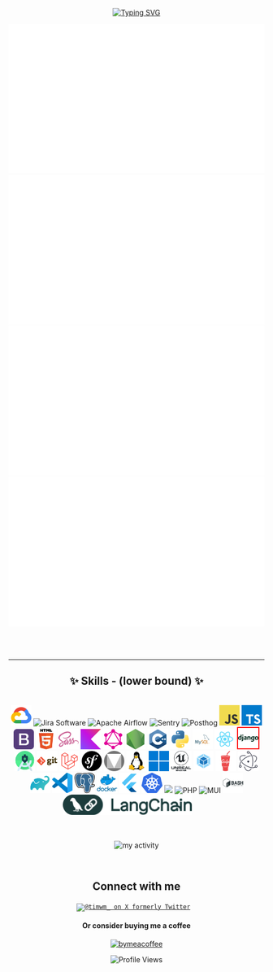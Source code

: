 <div align="center">

<!-- ## Hi there 👋 -->
[![Typing SVG](https://readme-typing-svg.demolab.com?font=Fira+Code&weight=500&size=24&pause=1000&vCenter=true&width=460&lines=Hi+there+%F0%9F%91%8B;Have+an+Idea%3F+Lets+connect+%F0%9F%94%97;I+also+%E2%9D%A4%EF%B8%8F+Open+Sourcing%2C+do+you%3F)](https://git.io/typing-svg)

<!--
https://github.community/t/support-theme-context-for-images-in-light-vs-dark-mode/147981/84
-->

<a href="https://github.com/timwm/github-stats#gh-dark-mode-only">
<img src="https://github.com/timwm/github-stats/blob/master/generated/overview.svg#gh-dark-mode-only" />
<img src="https://github.com/timwm/github-stats/blob/master/generated/languages.svg#gh-dark-mode-only" />
</a>
<a href="https://github.com/timwm/github-stats#gh-light-mode-only">
<img src="https://github.com/timwm/github-stats/blob/master/generated/overview.svg#gh-dark-mode-only#gh-light-mode-only" />
<img src="https://github.com/timwm/github-stats/blob/master/generated/languages.svg#gh-dark-mode-only#gh-light-mode-only" />
</a>

<!-- [![GitHub Streak](https://streak-stats.demolab.com?user=timwm&theme=tokyonight)](https://git.io/streak-stats) -->
<!-- ![](https://github-contributor-stats.vercel.app/api?username=kazlaw&limit=5&theme=dark&combine_all_yearly_contributions=true) -->
<br /><br />

---

<!-- ![GitHub Stats](https://gh-readme-profile.vercel.app/api?username=timwm&theme=transparent) -->
<!-- [![GitHub Streak](https://streak-stats.demolab.com?user=timwm&theme=cyber-streakglow)](https://git.io/streak-stats) -->
<!--img src="https://media.giphy.com/media/ckJF143W1gBS8Hk833/giphy.gif" width="32"/-->

## ✨ Skills - (lower bound) ✨

<br />
<div >
<img height="40" src="https://github.com/github/explore/blob/main/topics/google-cloud/google-cloud.png?raw=true" alt="Google Cloud Platform">
<img height="40" src="https://avatars.githubusercontent.com/ml/2248?s=400&v=4" alt="Jira Software">
<img height="40" src="https://repository-images.githubusercontent.com/33884891/3e449402-c463-46f9-aa6c-26942a9e2bdc" alt="Apache Airflow">
<img height="40" src="https://avatars.githubusercontent.com/ml/67?s=400&v=4" alt="Sentry">
<img height="40" src="https://github.com/PostHog.png?size=40" alt="Posthog">
<img height="40" src="https://raw.githubusercontent.com/github/explore/80688e429a7d4ef2fca1e82350fe8e3517d3494d/topics/javascript/javascript.png" alt="Javascript">
<img height="40" src="https://raw.githubusercontent.com/github/explore/80688e429a7d4ef2fca1e82350fe8e3517d3494d/topics/typescript/typescript.png" alt="Typescript">
<img height="40" src="https://raw.githubusercontent.com/github/explore/80688e429a7d4ef2fca1e82350fe8e3517d3494d/topics/bootstrap/bootstrap.png" alt="Bootstrap">
<img height="40" src="https://raw.githubusercontent.com/github/explore/80688e429a7d4ef2fca1e82350fe8e3517d3494d/topics/html/html.png" alt="HTML">
<img height="40" src="https://raw.githubusercontent.com/github/explore/80688e429a7d4ef2fca1e82350fe8e3517d3494d/topics/sass/sass.png" alt="Sass">
<img height="40" src="https://raw.githubusercontent.com/github/explore/4479d2a2c854198cb00160f8593519c14dc3b905/topics/kotlin/kotlin.png" alt="Kotlin">
<img height="40" src="https://raw.githubusercontent.com/github/explore/5c058a388828bb5fde0bcafd4bc867b5bb3f26f3/topics/graphql/graphql.png" alt="Graphql">
<img height="40" src="https://raw.githubusercontent.com/github/explore/80688e429a7d4ef2fca1e82350fe8e3517d3494d/topics/nodejs/nodejs.png" alt="NodeJS">
<img height="40" src="https://raw.githubusercontent.com/github/explore/180320cffc25f4ed1bbdfd33d4db3a66eeeeb358/topics/cpp/cpp.png" alt="C++">
<img height="40" src="https://raw.githubusercontent.com/github/explore/80688e429a7d4ef2fca1e82350fe8e3517d3494d/topics/python/python.png" alt="Python">
<img height="40" src="https://raw.githubusercontent.com/github/explore/80688e429a7d4ef2fca1e82350fe8e3517d3494d/topics/mysql/mysql.png" alt="Mysql">
<img height="40" src="https://raw.githubusercontent.com/github/explore/80688e429a7d4ef2fca1e82350fe8e3517d3494d/topics/react-native/react-native.png" alt="React / React Native">
<img style="border: 2px solid red;" height="40" src="https://raw.githubusercontent.com/github/explore/7456fdff59816d37ef383a6c8f32a26ff7332db2/topics/django/django.png" alt="Django">
<img height="40" src="https://raw.githubusercontent.com/github/explore/44926f43f6a0d183b5965bebd1e77069ab00c26a/topics/android-studio/android-studio.png" alt="Android Studio">
<img height="40" src="https://raw.githubusercontent.com/github/explore/80688e429a7d4ef2fca1e82350fe8e3517d3494d/topics/git/git.png" alt="Git">
<img height="40" src="https://raw.githubusercontent.com/github/explore/56a826d05cf762b2b50ecbe7d492a839b04f3fbf/topics/laravel/laravel.png" alt="Laravel">
<img height="40" src="https://raw.githubusercontent.com/github/explore/d0c5a5e31e1776ad62379ef5f6b703bcf107d3a3/topics/symfony/symfony.png" alt="Symfony">
<img height="40" src="https://raw.githubusercontent.com/github/explore/80688e429a7d4ef2fca1e82350fe8e3517d3494d/topics/material-design/material-design.png" alt="Material Design">
<img height="40" src="https://raw.githubusercontent.com/github/explore/80688e429a7d4ef2fca1e82350fe8e3517d3494d/topics/linux/linux.png" alt="Linux">
<img height="40" src="https://raw.githubusercontent.com/github/explore/379d49236d826364be968345e0a085d044108cff/topics/windows/windows.png" alt="Windows">
<img height="40" src="https://raw.githubusercontent.com/github/explore/80688e429a7d4ef2fca1e82350fe8e3517d3494d/topics/unreal-engine/unreal-engine.png" alt="Unreal Engine">
<img height="40" src="https://raw.githubusercontent.com/github/explore/80688e429a7d4ef2fca1e82350fe8e3517d3494d/topics/webpack/webpack.png" alt="Webpack">
<img height="40" src="https://raw.githubusercontent.com/github/explore/80688e429a7d4ef2fca1e82350fe8e3517d3494d/topics/gulp/gulp.png" alt="Gulp">
<img height="40" src="https://raw.githubusercontent.com/github/explore/80688e429a7d4ef2fca1e82350fe8e3517d3494d/topics/electron/electron.png" alt="Electron">
<img height="40" src="https://raw.githubusercontent.com/github/explore/59009b1589a883459c0ae19044e3e7e3ec0c4e0a/topics/gradle/gradle.png" alt="Gradle">
<img height="40" src="https://raw.githubusercontent.com/github/explore/bbd48b997e8d0bef63f676eca4da5e1f76487b56/topics/visual-studio-code/visual-studio-code.png" alt="Visual Studio Code">
<img height="40" src="https://github.com/github/explore/blob/main/topics/postgresql/postgresql.png?raw=true" alt="Postgress">
<img height="40" src="https://github.com/github/explore/blob/main/topics/docker/docker.png?raw=true" alt="Docker">
<img height="40" src="https://github.com/github/explore/blob/main/topics/flutter/flutter.png?raw=true" alt="Flutter">
<img height="40" src="https://github.com/kubernetes/kubernetes/raw/master/logo/logo.png" alt="Kubernetes">
<img height="40" src="https://raw.githubusercontent.com/apache/kafka/trunk/docs/images/kafka-logo-readme-light.svg" "Apache Kafka">
<img height="40" src="https://avatars.githubusercontent.com/u/25158?s=200&v=4" alt="PHP">
<img height="40" src="https://github.com/mui.png?size=40" alt="MUI">
<img height="40" src="https://github.com/github/explore/blob/main/topics/bash/bash.png?raw=true&size=40" alt="BASH">
<img height="40" src="https://raw.githubusercontent.com/langchain-ai/langchain/master/docs/static/img/logo-dark.svg" alt="LangChain">
<img height="40" src="" alt="">
<img height="40" src="" alt="">
<img height="40" src="" alt="">
<img height="40" src="" alt="">
<img height="40" src="" alt="">
<img height="40" src="" alt="">
<img height="40" src="" alt="">
<img height="40" src="" alt="">
<img height="40" src="" alt="">
<div />

<br /><br />
<img src="https://github-readme-stats.vercel.app/api?username=timwm&show_icons=true&line_height=32&theme=radical&show=reviews,discussions_started,discussions_answered,prs_merged,prs_merged_percentage&bg_color=80,0f0c29,302b63,24243e&border_radius=10&custom_title=My%20Github%20Stats&hide_border=true" alt="my activity">
<!-- img src="https://github-readme-stats.vercel.app/api/top-langs/?username=timwm&theme=radical&bg_color=30,C33764,1D2671&text_bold=true&title_color=92EFFD&hide_border=true" alt="most used languages" -->

<br />

## Connect with me
<code><a href="https://x.com/timw_mesulam" alt="twitter"><img height="20" src="https://img.shields.io/badge/-X/Twitter-000?logo=x&logoColor=white" alt="@timwm_ on X formerly Twitter"></a></code>
&nbsp;
<code><a href="https://linkedin.com/in/timwm" alt="timwm on LinkedIn"><img height="20" src="https://img.shields.io/badge/LinkedIn-0077B5?style=for-the-badge&logo=linkedin&logoColor=white" alt=""></a></code>

#### Or consider buying me a coffee
<a align="center" href="https://buymeacoffee.com/timwm" alt="buymeacoffee"><img height="140" src="https://img.shields.io/badge/buy_me_a_coffee-FFDD00?style=for-the-badge&logo=buy-me-a-coffee&logoColor=black" alt="bymeacoffee"></a>

<!-- ![Followers](https://img.shields.io/github/followers/timwm) -->

![Profile Views](https://komarev.com/ghpvc/?username=timwm)

</br></br>
<!--div id="header" align="center">
  <img src="https://github-readme-stats.vercel.app/api?username=timwm&show_icons=true&line_height=32&theme=radical&show=reviews,discussions_started,discussions_answered,prs_merged,prs_merged_percentage&bg_color=80,0f0c29,302b63,24243e&border_radius=10&custom_title=My%20Github%20Stats&hide_border=true" alt="my activity">
</div>
</div -->
<!--
<code><img height="20" src="" alt=""></code>
https://github.com/abhisheknaiidu/awesome-github-profile-readme
**timwm/timwm** is a ✨ _special_ ✨ repository because its `README.md` (this file) appears on your GitHub profile.

Here are some ideas to get you started:

- 🔭 I’m currently working on ...
- 🌱 I’m currently learning ...
- 👯 I’m looking to collaborate on ...
- 🤔 I’m looking for help with ...
- 💬 Ask me about ...
- 📫 How to reach me: ...
- 😄 Pronouns: ...
- ⚡ Fun fact: ...
-->
